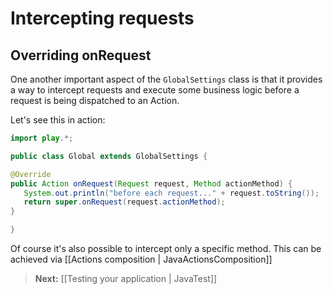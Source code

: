 # Intercepting requests

## Overriding onRequest

One another important aspect of  the ```GlobalSettings``` class is that it provides a way to intercept requests and execute some business logic before a request is being dispatched to an Action. 

Let's see this in action:

```java
import play.*;

public class Global extends GlobalSettings {

@Override
public Action onRequest(Request request, Method actionMethod) {
   System.out.println("before each request..." + request.toString());
   return super.onRequest(request.actionMethod);
}

}
```

Of course it's also possible to intercept only a specific method. This can be achieved via [[Actions composition | JavaActionsComposition]]

> **Next:** [[Testing your application | JavaTest]]